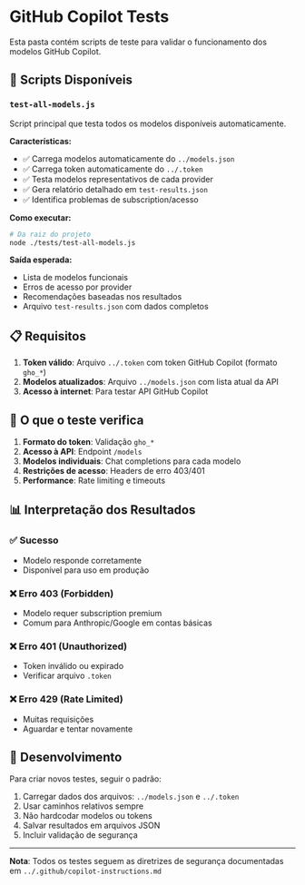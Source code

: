 # GitHub Copilot Tests

Esta pasta contém scripts de teste para validar o funcionamento dos modelos GitHub Copilot.

## 🧪 **Scripts Disponíveis**

### `test-all-models.js`
Script principal que testa todos os modelos disponíveis automaticamente.

**Características:**
- ✅ Carrega modelos automaticamente do `../models.json`
- ✅ Carrega token automaticamente do `../.token`
- ✅ Testa modelos representativos de cada provider
- ✅ Gera relatório detalhado em `test-results.json`
- ✅ Identifica problemas de subscription/acesso

**Como executar:**
```bash
# Da raiz do projeto
node ./tests/test-all-models.js
```

**Saída esperada:**
- Lista de modelos funcionais
- Erros de acesso por provider
- Recomendações baseadas nos resultados
- Arquivo `test-results.json` com dados completos

## 📋 **Requisitos**

1. **Token válido**: Arquivo `../.token` com token GitHub Copilot (formato `gho_*`)
2. **Modelos atualizados**: Arquivo `../models.json` com lista atual da API
3. **Acesso à internet**: Para testar API GitHub Copilot

## 🎯 **O que o teste verifica**

1. **Formato do token**: Validação `gho_*`
2. **Acesso à API**: Endpoint `/models`
3. **Modelos individuais**: Chat completions para cada modelo
4. **Restrições de acesso**: Headers de erro 403/401
5. **Performance**: Rate limiting e timeouts

## 📊 **Interpretação dos Resultados**

### ✅ **Sucesso**
- Modelo responde corretamente
- Disponível para uso em produção

### ❌ **Erro 403 (Forbidden)**
- Modelo requer subscription premium
- Comum para Anthropic/Google em contas básicas

### ❌ **Erro 401 (Unauthorized)**
- Token inválido ou expirado
- Verificar arquivo `.token`

### ❌ **Erro 429 (Rate Limited)**
- Muitas requisições
- Aguardar e tentar novamente

## 🔧 **Desenvolvimento**

Para criar novos testes, seguir o padrão:
1. Carregar dados dos arquivos: `../models.json` e `../.token`
2. Usar caminhos relativos sempre
3. Não hardcodar modelos ou tokens
4. Salvar resultados em arquivos JSON
5. Incluir validação de segurança

---

**Nota**: Todos os testes seguem as diretrizes de segurança documentadas em `../.github/copilot-instructions.md`